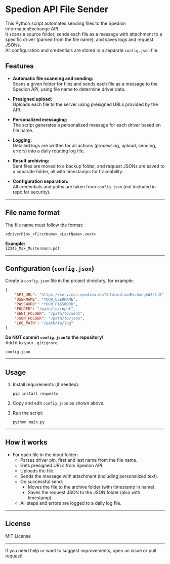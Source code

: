 
# Spedion API File Sender

This Python script automates sending files to the Spedion InformationExchange API.  
It scans a source folder, sends each file as a message with attachment to a specific driver (parsed from the file name), and saves logs and request JSONs.  
All configuration and credentials are stored in a separate `config.json` file.

## Features

- **Automatic file scanning and sending:**  
  Scans a given folder for files and sends each file as a message to the Spedion API, using file name to determine driver data.

- **Presigned upload:**  
  Uploads each file to the server using presigned URLs provided by the API.

- **Personalized messaging:**  
  The script generates a personalized message for each driver based on file name.

- **Logging:**  
  Detailed logs are written for all actions (processing, upload, sending, errors) into a daily rotating log file.

- **Result archiving:**  
  Sent files are moved to a backup folder, and request JSONs are saved to a separate folder, all with timestamps for traceability.

- **Configuration separation:**  
  All credentials and paths are taken from `config.json` (not included in repo for security).

---

## File name format

The file name must follow the format:

```
<driverPin>_<FirstName>_<LastName>.<ext>
```
**Example:**  
`12345_Max_Mustermann.pdf`

---

## Configuration (`config.json`)

Create a `config.json` file in the project directory, for example:

```json
{
    "API_URL": "https://services.spedion.de/InformationExchangeWS/1.0",
    "USERNAME": "YOUR_USERNAME",
    "PASSWORD": "YOUR_PASSWORD",
    "FOLDER": "/path/to/input",
    "SENT_FOLDER": "/path/to/sent",
    "JSON_FOLDER": "/path/to/json",
    "LOG_PATH": "/path/to/log"
}
```

**Do NOT commit `config.json` to the repository!**  
Add it to your `.gitignore`:

```
config.json
```

---

## Usage

1. Install requirements (if needed):

   ```
   pip install requests
   ```

2. Copy and edit `config.json` as shown above.

3. Run the script:

   ```
   python main.py
   ```

---

## How it works

- For each file in the input folder:
  - Parses driver pin, first and last name from the file name.
  - Gets presigned URLs from Spedion API.
  - Uploads the file.
  - Sends the message with attachment (including personalized text).
  - On successful send:
    - Moves the file to the archive folder (with timestamp in name).
    - Saves the request JSON to the JSON folder (also with timestamp).
  - All steps and errors are logged to a daily log file.

---

## License

MIT License

---

If you need help or want to suggest improvements, open an issue or pull request!
